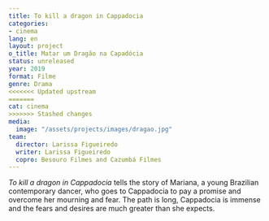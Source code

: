 ```yaml
---
title: To kill a dragon in Cappadocia
categories:
- cinema
lang: en
layout: project
o_title: Matar um Dragão na Capadócia
status: unreleased
year: 2019
format: Filme
genre: Drama
<<<<<<< Updated upstream
=======
cat: cinema
>>>>>>> Stashed changes
media:
  image: "/assets/projects/images/dragao.jpg"
team:
  director: Larissa Figueiredo
  writer: Larissa Figueiredo
  copro: Besouro Filmes and Cazumbá Filmes
---
```


_To kill a dragon in Cappadocia_ tells the story of Mariana, a young Brazilian contemporary dancer, who goes to Cappadocia to pay a promise and overcome her mourning and fear. The path is long, Cappadocia is immense and the fears and desires are much greater than she expects.
